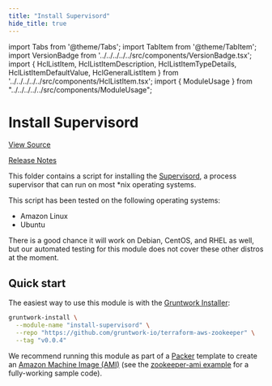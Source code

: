```yaml
---
title: "Install Supervisord"
hide_title: true
---
```


import Tabs from '@theme/Tabs';
import TabItem from '@theme/TabItem';
import VersionBadge from '../../../../../src/components/VersionBadge.tsx';
import { HclListItem, HclListItemDescription, HclListItemTypeDetails, HclListItemDefaultValue, HclGeneralListItem } from '../../../../../src/components/HclListItem.tsx';
import { ModuleUsage } from "../../../../../src/components/ModuleUsage";

<VersionBadge repoTitle="ZooKeeper" version="0.12.0" lastModifiedVersion="0.11.0"/>

# Install Supervisord

<a href="https://github.com/gruntwork-io/terraform-aws-zookeeper/tree/main/modules/install-supervisord" className="link-button" title="View the source code for this module in GitHub.">View Source</a>

<a href="https://github.com/gruntwork-io/terraform-aws-zookeeper/releases/tag/v0.11.0" className="link-button" title="Release notes for only versions which impacted this module.">Release Notes</a>

This folder contains a script for installing the [Supervisord](http://supervisord.org/), a process supervisor that can
run on most \*nix operating systems.

This script has been tested on the following operating systems:

*   Amazon Linux
*   Ubuntu

There is a good chance it will work on Debian, CentOS, and RHEL as well, but our automated testing for this
module does not cover these other distros at the moment.

## Quick start

The easiest way to use this module is with the [Gruntwork Installer](https://github.com/gruntwork-io/gruntwork-installer):

```bash
gruntwork-install \
  --module-name "install-supervisord" \
  --repo "https://github.com/gruntwork-io/terraform-aws-zookeeper" \
  --tag "v0.0.4"
```

We recommend running this module as part of a [Packer](https://www.packer.io/) template to create an [Amazon Machine
Image (AMI)](http://docs.aws.amazon.com/AWSEC2/latest/UserGuide/AMIs.html) (see the [zookeeper-ami
example](https://github.com/gruntwork-io/terraform-aws-zookeeper/tree/main/examples/zookeeper-ami) for a fully-working sample code).


<!-- ##DOCS-SOURCER-START
{
  "originalSources": [
    "https://github.com/gruntwork-io/terraform-aws-zookeeper/tree/main/modules/install-supervisord/readme.md",
    "https://github.com/gruntwork-io/terraform-aws-zookeeper/tree/main/modules/install-supervisord/variables.tf",
    "https://github.com/gruntwork-io/terraform-aws-zookeeper/tree/main/modules/install-supervisord/outputs.tf"
  ],
  "sourcePlugin": "module-catalog-api",
  "hash": "07824b27040e40cef7d822b153de2382"
}
##DOCS-SOURCER-END -->
